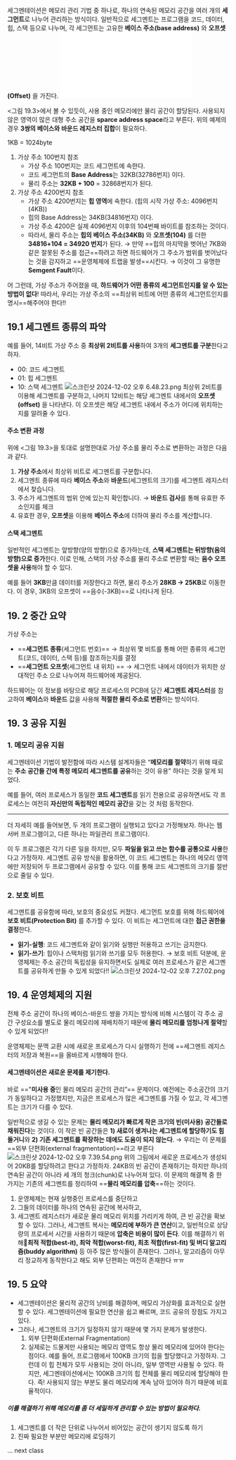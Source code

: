 세그멘테이션은 메모리 관리 기법 중 하나로, 하나의 연속된 메모리 공간을 여러 개의 **세그먼트**로 나누어 관리하는 방식이다. 
일반적으로 세그멘트는 프로그램을 코드, 데이터, 힙, 스택 등으로 나누며, 각 세그먼트는 고유한 **베이스 주소(base address)** 와 **오프셋(Offset)** 을 가진다. 
![600](../../Excalidraw/19.1,%202.md)

<그림 19.3>에서 볼 수 있듯이, 사용 중인 메모리에만 물리 공간이 할당된다. 
사용되지 않은 영역이 많은 대형 주소 공간을 **sparce address space**라고 부른다. 
위의 예제의 경우 **3쌍의 베이스와 바운드 레지스터 집합**이 필요하다. 

1KB = 1024byte
1. 가상 주소 100번지 참조 
	- 가상 주소 100번지는 코드 세그먼트에 속한다. 
	- 코드 세그먼트의 **Base Address**는 32KB(32786번지) 이다. 
	- 물리 주소는 **32KB + 100** = 32868번지가 된다. 
2. 가상 주소 4200번지 참조
	- 가상 주소 4200번지는 **힙 영역**에 속한다. (힙의 시작 가상 주소: 4096번지(4KB))
	- 힙의 Base Address는 34KB(34816번지) 이다. 
	- 가상 주소 4200은 실제 4096번지 이후의 104번째 바이트를 참조하는 것이다. 
	- 따라서, 물리 주소는 **힙의 베이스 주소(34KB)** 와 **오프셋(104)** 를 더한 **34816+104 = 34920 번지**가 된다. 
	→ 만약 ==힙의 마지막을 벗어난 7KB와 같은 잘못된 주소를 접근==하려고 하면 하드웨어가 그 주소가 범위를 벗어났다는 것을 감지하고 ==운영체제에 트랩을 발생==시킨다. 
	→ 이것이 그 유명한 **Semgent Fault**이다. 

어 그런데, 가상 주소가 주어졌을 때, **하드웨어가 어떤 종류의 세그먼트인지를 알 수 있는 방법이 없다**!
따라서, 우리는 가상 주소의 ==최상위 비트에 어떤 종류의 세그먼트인지를 명시==해주어야 한다!!

## 19.1 세그멘트 종류의 파악
예를 들어, 14비트 가상 주소 중 **최상위 2비트를 사용**하여 3개의 **세그멘트를 구분**한다고 하자. 
- 00: 코드 세그멘트
- 01: 힙 세그멘트
- 10: 스택 세그멘트
![스크린샷 2024-12-02 오후 6.48.23.png](스크린샷%202024-12-02%20오후%206.48.23.png)
최상위 2비트를 이용해 세그멘트를 구분하고, 나머지 12비트는 해당 세그멘트 내에서의 **오프셋(offset)** 을 나타낸다. 이 오프셋은 해당 세그멘트 내에서 주소가 어디에 위치하는지를 알려줄 수 있다. 
#### 주소 변환 과정
위에 <그림 19.3>을 토대로 설명한대로 가상 주소를 물리 주소로 변환하는 과정은 다음과 같다. 
1. **가상 주소**에서 최상위 비트로 세그멘트를 구분합니다.
2. 세그멘트 종류에 따라 **베이스 주소**와 **바운드**(세그멘트의 크기)를 세그멘트 레지스터에서 찾습니다.
3. 주소가 세그멘트의 범위 안에 있는지 확인합니다. 
   → **바운드 검사**를 통해 유효한 주소인지를 체크
4. 유효한 경우, **오프셋**을 이용해 **베이스 주소**에 더하여 물리 주소를 계산합니다.
#### 스택 세그멘트
일반적인 세그멘트는 앞방향(양의 방향)으로 증가하는데, **스택 세그멘트는 뒤방향(음의 방향)으로 증가**한다. 이로 인해, 스택의 가상 주소를 물리 주소로 변환할 때는 **음수 오프셋을 사용**해야 할 수 있다. 

예를 들어 **3KB**만큼 데이터를 저장한다고 하면, 물리 주소가 **28KB → 25KB**로 이동한다. 
이 경우, 3KB의 오프셋이 ==음수(-3KB)==로 나타나게 된다. 

## 19. 2 중간 요약
가상 주소는 
- ==**세그먼트 종류**(세그먼트 번호)==
  → 최상위 몇 비트를 통해 어떤 종류의 세그먼트(코드, 데이터, 스택 등)를 참조하는지를 결정
- ==**세그먼트 오프셋**(세그먼트 내 위치) ==
  → 세그먼트 내에서 데이터가 위치한 상대적인 주소
으로 나누어져 하드웨어에 제공된다. 

하드웨어는 이 정보를 바탕으로 해당 프로세스의 PCB에 담긴 **세그멘트 레지스터**를 참고하여 **베이스**와 **바운드** 값을 사용해 **적절한 물리 주소로 변환**하는 방식이다. 

## 19. 3 공유 지원
### 1. 메모리 공유 지원
세그멘테이션 기법이 발전함에 따라 시스템 설계자들은 
“**메모리를 절약**하기 위해 때로는 **주소 공간들 간에 특정 메모리 세그멘트를 공유**하는 것이 유용” 하다는 것을 알게 되었다. 

예를 들어, 여러 프로세스가 동일한 **코드 세그멘트**를 읽기 전용으로 공유하면서도 각 프로세스는 여전히 **자신만의 독립적인 메모리 공간**을 갖는 것 처럼 동작한다. 
- - - 
더 자세히 예를 들어보면, 
두 개의 프로그램이 실행되고 있다고 가정해보자. 
하나는 웹 서버 프로그램이고, 다른 하나는 파일관리 프로그램이다. 

이 두 프로그램은 각기 다른 일을 하지만, 모두 **파일을 읽고 쓰는 함수를 공통으로 사용**한다고 가정하자. 
세그멘트 공유 방식을 활용하면, 이 코드 세그멘트는 하나의 메모리 영역에만 저장되어 두 프로그램에서 공유할 수 있다. 이를 통해 코드 세그멘트의 크기를 절반으로 줄일 수 있다. 
### 2. 보호 비트 
세그멘트를 공유함에 따라, 보호의 중요성도 커졌다. 
세그먼트 보호를 위해 하드웨어에 **보호 비트(Protection Bit)** 를 추가할 수 있다. 
이 비트는 세그먼트에 대한 **접근 권한을 결정**한다. 
- **읽기-실행**: 코드 세그멘트와 같이 읽기와 실행만 허용하고 쓰기는 금지한다. 
- **읽기-쓰기**: 힙이나 스택처럼 읽기와 쓰기를 모두 허용한다. 
→ 보호 비트 덕분에, 운영체제는 주소 공간의 독립성을 유지하면서도 실제로 여러 프로세스가 같은 세그멘트를 공유하게 만들 수 있게 되었다!!
![스크린샷 2024-12-02 오후 7.27.02.png](스크린샷%202024-12-02%20오후%207.27.02.png)
## 19. 4 운영체제의 지원
전체 주소 공간이 하나의 베이스-바운드 쌍을 가지는 방식에 비해 
시스템이 각 주소 공간 구성요소를 별도로 물리 메모리에 재배치하기 때문에 
**물리 메모리를 엄청나게 절약**할 수 있게 되었다!!

운영체제는 문맥 교환 시에 새로운 프로세스가 다시 실행하기 전에 
==세그멘트 레지스터의 저장과 복원==을 올바르게 시행해야 한다. 
#### 세그멘테이션은 새로운 문제를 제기한다. 
바로 =="**미사용 중**인 물리 메모리 공간의 관리”== 문제이다. 
예전에는 주소공간의 크기가 동일하다고 가정했지만, 지금은 프로세스가 많은 세그멘트를 가질 수 있고, 각 세그멘트는 크기가 다를 수 있다. 

일반적으로 생길 수 있는 문제는 **물리 메모리가 빠르게 작은 크기의 빈(미사용) 공간들로 채워진다**는 것이다. 이 작은 빈 공간들은 **1) 새로이 생겨나는 세그멘트에 할당하기도 힘들거니**와 **2) 기존 세그멘트를 확장하는 데에도 도움이 되지 않는다**. 
→ 우리는 이 문제를 ==외부 단편화(external fragmentation)==라고 부른다
![스크린샷 2024-12-02 오후 7.39.54.png](스크린샷%202024-12-02%20오후%207.39.54.png)
위의 그림에서 새로운 프로세스가 생성되어 20KB를 할당하려고 한다고 가정하자. 
24KB의 빈 공간이 존재하기는 하지만 하나의 연속된 공간이 아니라 세 개의 청크(chunk)로 나누어져 있다. 
이 문제의 해결책 중 한 가지는 기존의 세그멘트를 정리하여 ==**물리 메모리를 압축**==하는 것이다. 
1. 운영체제는 현재 실행중인 프로세스를 중단하고
2. 그들의 데이터를 하나의 연속된 공간에 복사하고, 
3. 세그멘트 레지스터가 새로운 물리 메모리 위치를 가리키게 하여,
   큰 빈 공간을 확보할 수 있다. 
그러나, 세그멘트 복사는 **메모리에 부하가 큰 연산**이고, 일반적으로 상당량의 프로세서 시간을 사용하기 때문에 **압축은 비용이 많이 든다**. 
이를 해결하기 위해**최적 적합(best-it), 최악 적합(worst-fit), 최초 적합(first-fit) 및 버디 알고리즘(buddy algorithm)** 등 아주 많은 방식들이 존재한다. 
그러나, 알고리즘이 아무리 정교하게 동작한다고 해도 외부 단편화는 여전히 존재한다 ㅠㅠ
## 19. 5 요약
- 세그멘테이션은 물리적 공간의 낭비를 해결하며, 메모리 가상화를 효과적으로 실현할 수 있다. 세그멘테이션에 필요한 연산을 쉽고 빠르며, 코드 공유의 장점도 가지고 있다. 
- 그러나, 세그멘트의 크기가 일정하지 않기 때문에 몇 가지 문제가 발생한다. 
	1. 외부 단편화(External Fragmentation)
	2. 실제로는 드물게만 사용되는 메모리 영역도 항상 물리 메모리에 있어야 한다는 점이다. 
	   예를 들어, 프로그램에서 100KB 크기의 힙을 할당했다고 가정하자. 
	   그런데 이 힙 전체가 모두 사용되는 것이 아니라, 일부 영역만 사용될 수 있다. 
	   하지만, 세그멘테이션에서는 100KB 크기의 힙 전체를 물리 메모리에 할당해야 한다. 
	   즉! 사용되지 않는 부분도 물리 메모리에 계속 남아 있어야 하기 때문에 비효율적이다.
##### 이를 해결하기 위해 메모리를 좀 더 세밀하게 관리할 수 있는 방법이 필요하다. 
1. 세그멘트를 더 작은 단위로 나누어서 비어있는 공간이 생기지 않도록 하기
2. 진짜 필요한 부분만 메모리에 로딩하기

… next class






